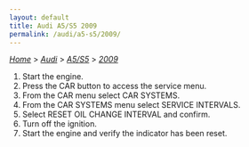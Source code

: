 ```yaml
---
layout: default
title: Audi A5/S5 2009
permalink: /audi/a5-s5/2009/
---
```

[*Home*](/) > [*Audi*](/audi/) > [*A5/S5*](/audi/a5-s5/) > [*2009*](/audi/a5-s5/2009/)

1. Start the engine.
2. Press the CAR button to access the service menu.
3. From the CAR menu select CAR SYSTEMS.
4. From the CAR SYSTEMS menu select SERVICE INTERVALS.
5. Select RESET OIL CHANGE INTERVAL and confirm.
6. Turn off the ignition.
7. Start the engine and verify the indicator has been reset.